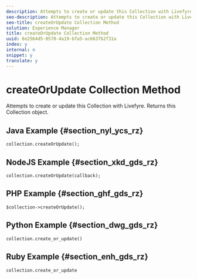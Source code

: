 ```yaml
---
description: Attempts to create or update this Collection with Livefyre. Returns this Collection object.
seo-description: Attempts to create or update this Collection with Livefyre. Returns this Collection object.
seo-title: createOrUpdate Collection Method
solution: Experience Manager
title: createOrUpdate Collection Method
uuid: 6e2564d5-0578-4a19-bfa5-ac6637b2f31a
index: y
internal: n
snippet: y
translate: y
---
```


# createOrUpdate Collection Method

Attempts to create or update this Collection with Livefyre. Returns this Collection object.

## Java Example {#section_nyl_ycs_rz}

```
collection.createOrUpdate(); 

```

## NodeJS Example {#section_xkd_gds_rz}

```
collection.createOrUpdate(callback); 

```

## PHP Example {#section_ghf_gds_rz}

```
$collection->createOrUpdate();
```

## Python Example {#section_dwg_gds_rz}

```
collection.create_or_update() 

```

## Ruby Example {#section_enh_gds_rz}

```
collection.create_or_update 

```

